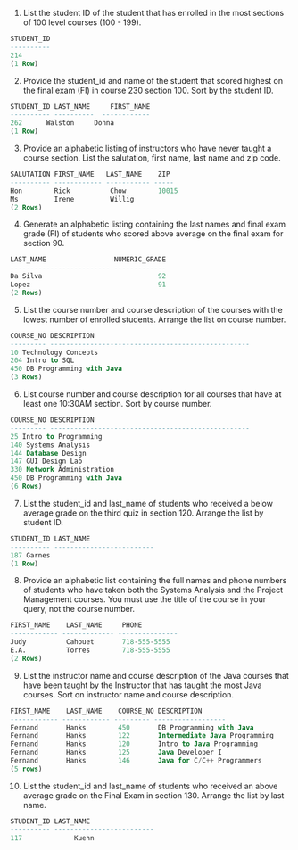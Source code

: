 1. List the student ID of the student that has enrolled in the most sections of
100 level courses (100 - 199).

```sql
STUDENT_ID
----------
214
(1 Row)
```

2. Provide the student_id and name of the student that scored highest on the
final exam (FI) in course 230 section 100. Sort by the student ID.

```sql
STUDENT_ID LAST_NAME     FIRST_NAME
---------- ----------  ------------
262      Walston     Donna
(1 Row)
```

3. Provide an alphabetic listing of instructors who have never taught a course
section. List the salutation, first name, last name and zip code.

```sql
SALUTATION FIRST_NAME   LAST_NAME    ZIP
---------- ------------ ----------- -----
Hon        Rick          Chow        10015
Ms         Irene         Willig
(2 Rows)
```

4. Generate an alphabetic listing containing the last names and final exam grade
(FI) of students who scored above average on the final exam for section 90.

```sql
LAST_NAME                 NUMERIC_GRADE
------------------------- -------------
Da Silva                             92
Lopez                                91
(2 Rows)
```

5. List the course number and course description of the courses with the lowest
number of enrolled students. Arrange the list on course number.

```sql
COURSE_NO DESCRIPTION
--------- --------------------------------------------------
10 Technology Concepts
204 Intro to SQL
450 DB Programming with Java
(3 Rows)
```

6. List course number and course description for all courses that have at least
one 10:30AM section. Sort by course number.

```sql
COURSE_NO DESCRIPTION
--------- --------------------------------------------------
25 Intro to Programming
140 Systems Analysis
144 Database Design
147 GUI Design Lab
330 Network Administration
450 DB Programming with Java
(6 Rows)
```

7. List the student_id and last_name of students who received a below average
grade on the third quiz in section 120. Arrange the list by student ID.

```sql
STUDENT_ID LAST_NAME
---------- -------------------------
187 Garnes
(1 Row)
```

8. Provide an alphabetic list containing the full names and phone numbers of
students who have taken both the Systems Analysis and the Project Management
courses.  You must use the title of the course in your query, not the course
number.

```sql
FIRST_NAME    LAST_NAME     PHONE
------------ ------------- ---------------
Judy          Cahouet       718-555-5555
E.A.          Torres        718-555-5555
(2 Rows)
```

9. List the instructor name and course description of the Java courses that have
been taught by the Instructor that has taught the most Java courses. Sort on
instructor name and course description.

```sql
FIRST_NAME    LAST_NAME    COURSE_NO DESCRIPTION
------------ ------------ --------- ------------------
Fernand       Hanks        450       DB Programming with Java
Fernand       Hanks        122       Intermediate Java Programming
Fernand       Hanks        120       Intro to Java Programming
Fernand       Hanks        125       Java Developer I
Fernand       Hanks        146       Java for C/C++ Programmers
(5 rows)
```

10. List the student_id and last_name of students who received an above average
grade on the Final Exam in section 130. Arrange the list by last name.

```sql
STUDENT_ID LAST_NAME
---------- -------------------------
117             Kuehn
```
